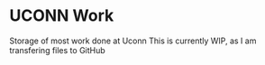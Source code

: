 # UCONN Work
Storage of most work done at Uconn
This is currently WIP, as I am transfering files to GitHub
